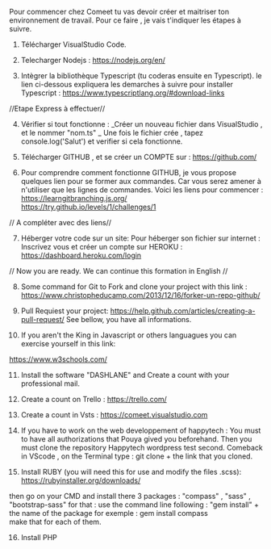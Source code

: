 Pour commencer chez Comeet tu vas devoir créer et maitriser ton environnement de travail. Pour ce faire , je vais t'indiquer les étapes à suivre.

1. Télécharger VisualStudio Code.

2. Telecharger Nodejs :
https://nodejs.org/en/

3. Intègrer la bibliothèque Typescript (tu coderas ensuite en Typescript).
le lien ci-dessous expliquera les demarches à suivre pour installer Typescript : 
https://www.typescriptlang.org/#download-links

//Etape Express à effectuer//

4. Vérifier si tout fonctionne : 
_Créer un nouveau fichier dans VisualStudio , et le nommer "nom.ts"
_ Une fois le fichier crée , tapez console.log('Salut') et verifier si cela fonctionne.

5. Télécharger GITHUB , et se créer un COMPTE sur :
https://github.com/

6. Pour comprendre comment fonctionne GITHUB, je vous propose quelques lien pour se former aux commandes. Car vous serez amener à n'utiliser que les lignes de commandes.
Voici les liens pour commencer :
https://learngitbranching.js.org/
https://try.github.io/levels/1/challenges/1

// A compléter avec des liens//

7. Héberger votre code sur un site: 
Pour héberger son fichier sur internet : Inscrivez vous et créer un compte sur HEROKU :
https://dashboard.heroku.com/login

// Now you are ready. We can continue this formation in English //

8. Some command for Git to Fork and clone your project with this link : 
https://www.christopheducamp.com/2013/12/16/forker-un-repo-github/

9. Pull Requiest your project:
https://help.github.com/articles/creating-a-pull-request/ 
See bellow, you have all informations. 

10. If you aren't the King in Javascript or others languagues you can exercise yourself in this link:

https://www.w3schools.com/ 

11. Install the software "DASHLANE" and Create a count with your professional mail.

12. Create a count on Trello :
https://trello.com/

13. Create a count in Vsts :
https://comeet.visualstudio.com

14. If you have to work on the web developpement of happytech : 
You must to have all authorizations that Pouya gived you beforehand. 
Then you must clone the repository Happytech wordpress test second.
Comeback in VScode , on the Terminal type : git clone + the link that you cloned.


15. Install RUBY (you will need this for use and modify the files .scss): 
https://rubyinstaller.org/downloads/

then go on your CMD and install there 3 packages :
"compass" , "sass" , "bootstrap-sass"
for that : use the command line following : 
"gem install" + the name of the package 
    for exemple : gem install compass  
make that for each of them. 

16. Install PHP 

